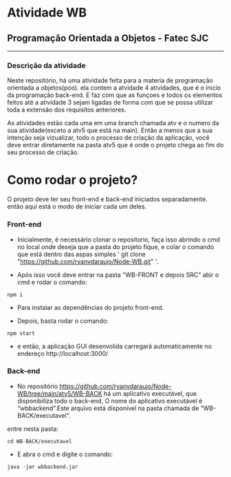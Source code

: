 
# Atividade WB
## Programação Orientada a Objetos - Fatec SJC

-------------------------------------
### Descrição da atividade

Neste repositório, há uma atividade feita para a materia de programação orientada a objetos(poo). ela contem a atvidade 4 atividades, que é o inicio da programação back-end. E faz com que as funçoes e todos os elementos feitos até a atividade 3 sejam ligadas de forma com que se possa utilizar toda a extensão dos  requisitos anteriores.

As atividades estão cada uma em uma branch chamada atv e o numero da sua atividade(exceto a atv5 que está na main). Então a menos que a sua intenção seja vizualizar, todo o processo de criação da aplicação, você deve entrar diretamente na pasta atv5 que é onde o projeto chega ao fim do seu processo de criação.

# Como rodar o projeto?

O projeto deve ter seu front-end e back-end iniciados separadamente. então aqui está o modo de iniciar cada um deles.

### Front-end

* Inicialmente, é necessário clonar o repositorio, faça isso abrindo o cmd no local onde deseja que a pasta do projeto fique, e colar o comando que está dentro das aspas simples ' git clone "https://github.com/ryanvdaraujo/Node-WB.git"  '.

* Após isso você deve entrar na pasta "WB-FRONT e depois SRC" abir o cmd e rodar o comando: 
```
npm i
``` 
* Para instalar as dependências do projeto front-end.

* Depois, basta rodar o comando:
 ```
 npm start
 ``` 
 * e então, a aplicação GUI desenvolida carregará automaticamente no endereço http://localhost:3000/


### Back-end

* No repositório https://github.com/ryanvdaraujo/Node-WB/tree/main/atv5/WB-BACK há  um aplicativo  executável,  que  disponibiliza  todo  o  back-end, O  nome do aplicativo executável é “wbbackend”.Este arquivo está disponível na pasta chamada de “WB-BACK/executavel”.

entre nesta pasta: 
```
cd WB-BACK/executavel
```
* E abra o cmd e digite o comando: 
```
java -jar wbbackend.jar
```
